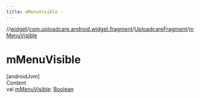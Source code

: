 ```yaml
---
title: mMenuVisible -
---
```

//[widget](../../index.md)/[com.uploadcare.android.widget.fragment](../index.md)/[UploadcareFragment](index.md)/[mMenuVisible](m-menu-visible.md)



# mMenuVisible  
[androidJvm]  
Content  
val [mMenuVisible](m-menu-visible.md): [Boolean](https://kotlinlang.org/api/latest/jvm/stdlib/kotlin/-boolean/index.html)  



